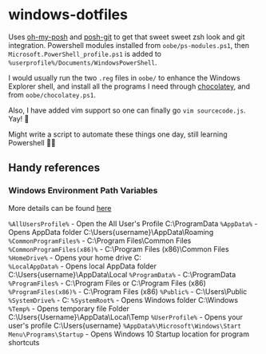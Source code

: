 # windows-dotfiles

Uses [oh-my-posh](https://github.com/JanDeDobbeleer/oh-my-posh) and [posh-git](https://github.com/dahlbyk/posh-git) to get that sweet sweet zsh look and git integration. Powershell modules installed from `oobe/ps-modules.ps1`, then `Microsoft.PowerShell_profile.ps1` is added to `%userprofile%/Documents/WindowsPowerShell`.

I would usually run the two `.reg` files in `oobe/` to enhance the Windows Explorer shell, and install all the programs I need through [chocolatey](http://chocolatey.org), and from `oobe/chocolatey.ps1`.

Also, I have added vim support so one can finally go `vim sourcecode.js`. Yay! 🎉

Might write a script to automate these things one day, still learning Powershell 👩‍💻

## Handy references

### Windows Environment Path Variables

More details can be found [here](https://ss64.com/nt/syntax-variables.html)

`%AllUsersProfile%` - Open the All User's Profile C:\ProgramData
`%AppData%` - Opens AppData folder C:\Users\{username}\AppData\Roaming
`%CommonProgramFiles%` - C:\Program Files\Common Files
`%CommonProgramFiles(x86)%` - C:\Program Files (x86)\Common Files
`%HomeDrive%` - Opens your home drive C:\
`%LocalAppData%` - Opens local AppData folder C:\Users\{username}\AppData\Local
`%ProgramData%` - C:\ProgramData
`%ProgramFiles%` -  C:\Program Files or C:\Program Files (x86)
`%ProgramFiles(x86)%` - C:\Program Files (x86)
`%Public%` - C:\Users\Public
`%SystemDrive%` - C:
`%SystemRoot%` - Opens Windows folder C:\Windows
`%Temp%` - Opens temporary file Folder C:\Users\{Username}\AppData\Local\Temp
`%UserProfile%` - Opens your user's profile C:\Users\{username}
`%AppData%\Microsoft\Windows\Start Menu\Programs\Startup` - Opens Windows 10 Startup location for program shortcuts
